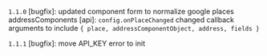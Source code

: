 `1.1.0`
[bugfix]: updated component form to normalize google places addressComponents
[api]: `config.onPlaceChanged` changed callback arguments to include `{ place, addressComponentObject, address, fields }`

`1.1.1`
[bugfix]: move API_KEY error to init
